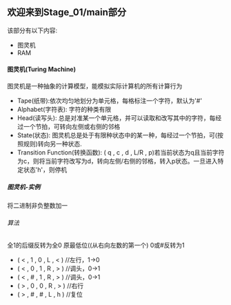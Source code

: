 ## 欢迎来到Stage_01/main部分
该部分有以下内容:
* 图灵机
* RAM
#### 图灵机(Turing Machine)
图灵机是一种抽象的计算模型，能模拟实际计算机的所有计算行为
* Tape(纸带):依次均匀地划分为单元格，每格标注一个字符，默认为'#'
* Alphabet(字符表): 字符的种类有限
* Head(读写头): 总是对准某一个单元格，并可以读取和改写其中的字符，每经过一个节拍，可转向左侧或右侧的邻格
* State(状态): 图灵机总是处于有限种状态中的某一种，每经过一个节拍，可(按照规则)转向另一种状态.
* Transition Function(转换函数): ( q , c , d , L/R , p)若当前状态为q且当前字符为c，则将当前字符改写为d，转向左侧/右侧的邻格，转入p状态。一旦进入特定状态'h'，则停机
##### 图灵机-实例
将二进制非负整数加一
###### 算法
全1的后缀反转为全0
原最低位((从右向左数的第一个) 0或#反转为1

* ( < , 1 , 0 , L , < ) //左行，1->0
* ( < , 0 , 1 , R , > ) //调头，0->1
* ( < , # , 1 , R , > ) //调头，0->1
* ( > , 0 , 0 , R , > ) //右行
* ( > , # , # , L , h ) //复位